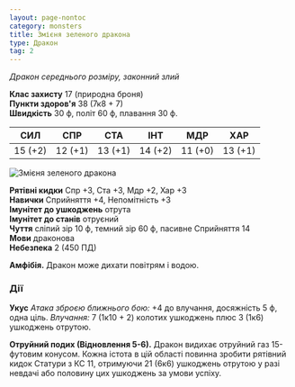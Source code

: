 ```yaml
---
layout: page-nontoc
category: monsters
title: Змієня зеленого дракона
type: Дракон
tag: 2
---
```


_Дракон середнього розміру, законний злий_

**Клас захисту** 17 (природна броня)    
**Пункти здоров'я** 38 (7к8 + 7)    
**Швидкість** 30 ф, політ 60 ф, плавання 30 ф.

| СИЛ     | СПР     | СТА     | ІНТ     | МДР     | ХАР     |
| ------- | ------- | ------- | ------- | ------- | ------- |
| 15 (+2) | 12 (+1) | 13 (+1) | 14 (+2) | 11 (+0) | 13 (+1) |

![Змієня зеленого дракона](https://www.dndbeyond.com/avatars/thumbnails/30782/393/1000/1000/638061960809474996.png)

**Рятівні кидки** Спр +3, Ста +3, Мдр +2, Хар +3    
**Навички** Сприйняття +4, Непомітність +3    
**Імунітет до ушкоджень** отрута    
**Імунітет до станів** отруєний    
**Чуття** сліпий зір 10 ф, темний зір 60 ф, пасивне Сприйняття 14    
**Мови** драконова    
**Небезпека** 2 (450 ПД)

**Амфібія.** Дракон може дихати повітрям і водою.

### Дії
**Укус** _Атака зброєю ближнього бою:_ +4 до влучання, досяжність 5 ф, одна ціль. _Влучання:_ 7 (1к10 + 2) колотих ушкоджень плюс 3 (1к6) ушкоджень отрутою.    

**Отруйний подих (Відновлення 5-6).** Дракон видихає отруйний газ 15-футовим конусом. Кожна істота в цій області повинна зробити рятівний кидок Статури з КС 11, отримуючи 21 (6к6) ушкоджень отрутою у разі невдачі або половину цих ушкоджень за умови успіху.
